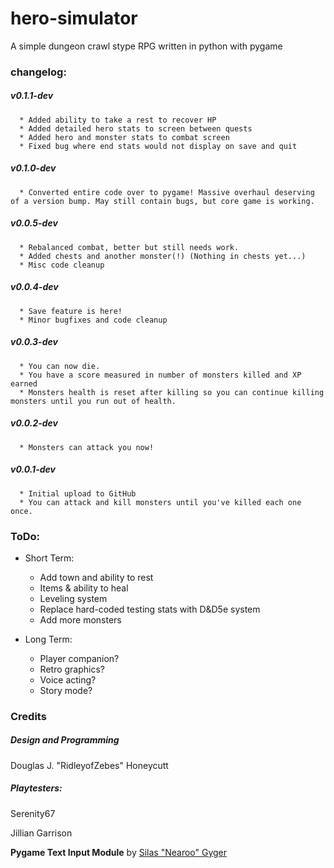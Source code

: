 # hero-simulator
A simple dungeon crawl stype RPG written in python with pygame


### changelog:
##### v0.1.1-dev
	  * Added ability to take a rest to recover HP
	  * Added detailed hero stats to screen between quests
	  * Added hero and monster stats to combat screen
	  * Fixed bug where end stats would not display on save and quit
	  
##### v0.1.0-dev
	  * Converted entire code over to pygame! Massive overhaul deserving of a version bump. May still contain bugs, but core game is working.
	  
##### v0.0.5-dev
	  * Rebalanced combat, better but still needs work.
	  * Added chests and another monster(!) (Nothing in chests yet...)
	  * Misc code cleanup

##### v0.0.4-dev
	  * Save feature is here!
	  * Minor bugfixes and code cleanup
	  
##### v0.0.3-dev
	  * You can now die.
	  * You have a score measured in number of monsters killed and XP earned
	  * Monsters health is reset after killing so you can continue killing monsters until you run out of health.
	  
##### v0.0.2-dev
	  * Monsters can attack you now!
	  
##### v0.0.1-dev
      * Initial upload to GitHub
	  * You can attack and kill monsters until you've killed each one once.
	 
### ToDo:
- Short Term:
  * Add town and ability to rest
  * Items & ability to heal
  * Leveling system
  * Replace hard-coded testing stats with D&D5e system
  * Add more monsters
		
- Long Term:
  * Player companion?
  * Retro graphics?
  * Voice acting?
  * Story mode?
  
### Credits

##### Design and Programming

Douglas J. "RidleyofZebes" Honeycutt

##### Playtesters:

Serenity67

Jillian Garrison

**Pygame Text Input Module** by [Silas "Nearoo" Gyger](https://github.com/Nearoo)